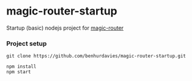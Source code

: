 # magic-router-startup
Startup (basic) nodejs project for [magic-router](https://github.com/benhurdavies/magic-router)

### Project setup

```
git clone https://github.com/benhurdavies/magic-router-startup.git

npm install
npm start
```

